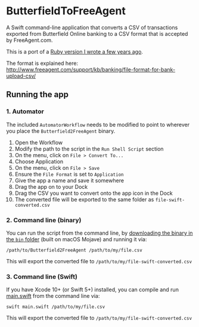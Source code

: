 # ButterfieldToFreeAgent

A Swift command-line application that converts a CSV of transactions exported from Butterfield Online banking to a CSV format that is accepted by FreeAgent.com.

This is a port of a [Ruby version I wrote a few years ago](https://github.com/paulofierro/ButterfieldToFreeAgent).

The format is explained here: http://www.freeagent.com/support/kb/banking/file-format-for-bank-upload-csv/

## Running the app

### 1. Automator
The included `AutomatorWorkflow` needs to be modified to point to wherever you place the `Butterfield2FreeAgent` binary.

1. Open the Workflow
2. Modify the path to the script in the `Run Shell Script` section
3. On the menu, click on `File > Convert To...`
4. Choose Application
5. On the menu, click on `File > Save`
6. Ensure the `File Format` is set to `Application`
7. Give the app a name and save it somewhere
8. Drag the app on to your Dock
9. Drag the CSV you want to convert onto the app icon in the Dock
10. The converted file will be exported to the same folder as `file-swift-converted.csv`

### 2. Command line (binary)
You can run the script from the command line, by [downloading the binary in the `bin` folder](https://github.com/paulofierro/B2FA/blob/master/bin/Butterfield2FreeAgent) (built on macOS Mojave) and running it via:

```
/path/to/Butterfield2FreeAgent /path/to/my/file.csv
```

This will export the converted file to `/path/to/my/file-swift-converted.csv`


### 3. Command line (Swift)
If you have Xcode 10+ (or Swift 5+) installed, you can compile and run [main.swift](https://github.com/paulofierro/B2FA/blob/master/Butterfield2FreeAgent/main.swift) from the command line via:

```
swift main.swift /path/to/my/file.csv
```

This will export the converted file to `/path/to/my/file-swift-converted.csv`
